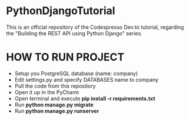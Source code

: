 # PythonDjangoTutorial
This is an official repository of the Codespresso Dev.to tutorial, regarding the "Building the REST API using Python Django" series.

# HOW TO RUN PROJECT
- Setup you PostgreSQL database (name: company)
- Edit settings.py and specify DATABASES name to company
- Pull the code from this repository
- Open it up in the PyCharm
- Open terminal and execute **pip install -r requirements.txt**
- Run **python manage.py migrate**
- Run **python manage.py runserver**
